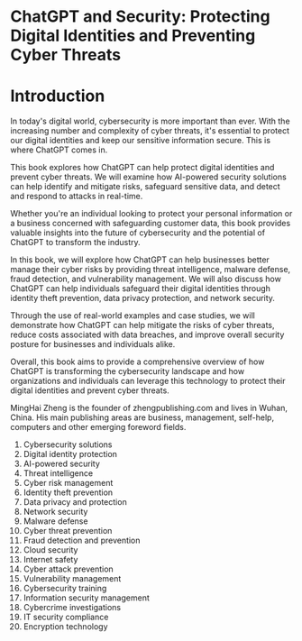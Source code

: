 # ChatGPT and Security: Protecting Digital Identities and Preventing Cyber Threats

# Introduction

In today's digital world, cybersecurity is more important than ever. With the increasing number and complexity of cyber threats, it's essential to protect our digital identities and keep our sensitive information secure. This is where ChatGPT comes in.

This book explores how ChatGPT can help protect digital identities and prevent cyber threats. We will examine how AI-powered security solutions can help identify and mitigate risks, safeguard sensitive data, and detect and respond to attacks in real-time.

Whether you're an individual looking to protect your personal information or a business concerned with safeguarding customer data, this book provides valuable insights into the future of cybersecurity and the potential of ChatGPT to transform the industry.

In this book, we will explore how ChatGPT can help businesses better manage their cyber risks by providing threat intelligence, malware defense, fraud detection, and vulnerability management. We will also discuss how ChatGPT can help individuals safeguard their digital identities through identity theft prevention, data privacy protection, and network security.

Through the use of real-world examples and case studies, we will demonstrate how ChatGPT can help mitigate the risks of cyber threats, reduce costs associated with data breaches, and improve overall security posture for businesses and individuals alike.

Overall, this book aims to provide a comprehensive overview of how ChatGPT is transforming the cybersecurity landscape and how organizations and individuals can leverage this technology to protect their digital identities and prevent cyber threats.

MingHai Zheng is the founder of zhengpublishing.com and lives in Wuhan, China. His main publishing areas are business, management, self-help, computers and other emerging foreword fields.



1. Cybersecurity solutions
2. Digital identity protection
3. AI-powered security
4. Threat intelligence
5. Cyber risk management
6. Identity theft prevention
7. Data privacy and protection
8. Network security
9. Malware defense
10. Cyber threat prevention
11. Fraud detection and prevention
12. Cloud security
13. Internet safety
14. Cyber attack prevention
15. Vulnerability management
16. Cybersecurity training
17. Information security management
18. Cybercrime investigations
19. IT security compliance
20. Encryption technology

